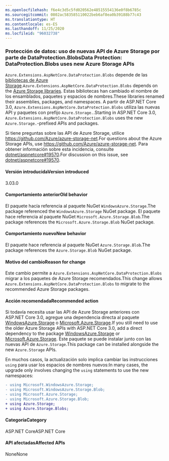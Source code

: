```yaml
---
ms.openlocfilehash: f6e4c3d5c5fd020562e48515554136e0f8b6785c
ms.sourcegitcommit: 0802ac583585110022beb6af8ea0b39188b77c43
ms.translationtype: HT
ms.contentlocale: es-ES
ms.lasthandoff: 11/25/2020
ms.locfileid: "96032738"
---
```

### <a name="data-protection-dataprotectionblobs-uses-new-azure-storage-apis"></a><span data-ttu-id="61b95-101">Protección de datos: uso de nuevas API de Azure Storage por parte de DataProtection.Blobs</span><span class="sxs-lookup"><span data-stu-id="61b95-101">Data Protection: DataProtection.Blobs uses new Azure Storage APIs</span></span>

<span data-ttu-id="61b95-102">`Azure.Extensions.AspNetCore.DataProtection.Blobs` depende de las [bibliotecas de Azure Storage](https://github.com/Azure/azure-storage-net).</span><span class="sxs-lookup"><span data-stu-id="61b95-102">`Azure.Extensions.AspNetCore.DataProtection.Blobs` depends on the [Azure Storage libraries](https://github.com/Azure/azure-storage-net).</span></span> <span data-ttu-id="61b95-103">Estas bibliotecas han cambiado el nombre de los ensamblados, paquetes y espacios de nombres.</span><span class="sxs-lookup"><span data-stu-id="61b95-103">These libraries renamed their assemblies, packages, and namespaces.</span></span> <span data-ttu-id="61b95-104">A partir de ASP.NET Core 3.0, `Azure.Extensions.AspNetCore.DataProtection.Blobs` utiliza las nuevas API y paquetes con prefijo `Azure.Storage.`.</span><span class="sxs-lookup"><span data-stu-id="61b95-104">Starting in ASP.NET Core 3.0, `Azure.Extensions.AspNetCore.DataProtection.Blobs` uses the new `Azure.Storage.`-prefixed APIs and packages.</span></span>

<span data-ttu-id="61b95-105">Si tiene preguntas sobre las API de Azure Storage, utilice <https://github.com/Azure/azure-storage-net>.</span><span class="sxs-lookup"><span data-stu-id="61b95-105">For questions about the Azure Storage APIs, use <https://github.com/Azure/azure-storage-net>.</span></span> <span data-ttu-id="61b95-106">Para obtener información sobre esta incidencia, consulte [dotnet/aspnetcore#19570](https://github.com/dotnet/aspnetcore/issues/19570).</span><span class="sxs-lookup"><span data-stu-id="61b95-106">For discussion on this issue, see [dotnet/aspnetcore#19570](https://github.com/dotnet/aspnetcore/issues/19570).</span></span>

#### <a name="version-introduced"></a><span data-ttu-id="61b95-107">Versión introducida</span><span class="sxs-lookup"><span data-stu-id="61b95-107">Version introduced</span></span>

<span data-ttu-id="61b95-108">3.0</span><span class="sxs-lookup"><span data-stu-id="61b95-108">3.0</span></span>

#### <a name="old-behavior"></a><span data-ttu-id="61b95-109">Comportamiento anterior</span><span class="sxs-lookup"><span data-stu-id="61b95-109">Old behavior</span></span>

<span data-ttu-id="61b95-110">El paquete hacía referencia al paquete NuGet `WindowsAzure.Storage`.</span><span class="sxs-lookup"><span data-stu-id="61b95-110">The package referenced the `WindowsAzure.Storage` NuGet package.</span></span>
<span data-ttu-id="61b95-111">El paquete hace referencia al paquete NuGet `Microsoft.Azure.Storage.Blob`.</span><span class="sxs-lookup"><span data-stu-id="61b95-111">The package references the `Microsoft.Azure.Storage.Blob` NuGet package.</span></span>

#### <a name="new-behavior"></a><span data-ttu-id="61b95-112">Comportamiento nuevo</span><span class="sxs-lookup"><span data-stu-id="61b95-112">New behavior</span></span>

<span data-ttu-id="61b95-113">El paquete hace referencia al paquete NuGet `Azure.Storage.Blob`.</span><span class="sxs-lookup"><span data-stu-id="61b95-113">The package references the `Azure.Storage.Blob` NuGet package.</span></span>

#### <a name="reason-for-change"></a><span data-ttu-id="61b95-114">Motivo del cambio</span><span class="sxs-lookup"><span data-stu-id="61b95-114">Reason for change</span></span>

<span data-ttu-id="61b95-115">Este cambio permite a `Azure.Extensions.AspNetCore.DataProtection.Blobs` migrar a los paquetes de Azure Storage recomendados.</span><span class="sxs-lookup"><span data-stu-id="61b95-115">This change allows `Azure.Extensions.AspNetCore.DataProtection.Blobs` to migrate to the recommended Azure Storage packages.</span></span>

#### <a name="recommended-action"></a><span data-ttu-id="61b95-116">Acción recomendada</span><span class="sxs-lookup"><span data-stu-id="61b95-116">Recommended action</span></span>

<span data-ttu-id="61b95-117">Si todavía necesita usar las API de Azure Storage anteriores con ASP.NET Core 3.0, agregue una dependencia directa al paquete [WindowsAzure.Storage](https://www.nuget.org/packages/WindowsAzure.Storage/) o [Microsoft.Azure.Storage](https://www.nuget.org/packages/Microsoft.Azure.Storage.Blob/).</span><span class="sxs-lookup"><span data-stu-id="61b95-117">If you still need to use the older Azure Storage APIs with ASP.NET Core 3.0, add a direct dependency to the package [WindowsAzure.Storage](https://www.nuget.org/packages/WindowsAzure.Storage/) or [Microsoft.Azure.Storage](https://www.nuget.org/packages/Microsoft.Azure.Storage.Blob/).</span></span> <span data-ttu-id="61b95-118">Este paquete se puede instalar junto con las nuevas API de `Azure.Storage`.</span><span class="sxs-lookup"><span data-stu-id="61b95-118">This package can be installed alongside the new `Azure.Storage` APIs.</span></span>

<span data-ttu-id="61b95-119">En muchos casos, la actualización solo implica cambiar las instrucciones `using` para usar los espacios de nombres nuevos:</span><span class="sxs-lookup"><span data-stu-id="61b95-119">In many cases, the upgrade only involves changing the `using` statements to use the new namespaces:</span></span>

```diff
- using Microsoft.WindowsAzure.Storage;
- using Microsoft.WindowsAzure.Storage.Blob;
- using Microsoft.Azure.Storage;
- using Microsoft.Azure.Storage.Blob;
+ using Azure.Storage;
+ using Azure.Storage.Blobs;
```

#### <a name="category"></a><span data-ttu-id="61b95-120">Categoría</span><span class="sxs-lookup"><span data-stu-id="61b95-120">Category</span></span>

<span data-ttu-id="61b95-121">ASP.NET Core</span><span class="sxs-lookup"><span data-stu-id="61b95-121">ASP.NET Core</span></span>

#### <a name="affected-apis"></a><span data-ttu-id="61b95-122">API afectadas</span><span class="sxs-lookup"><span data-stu-id="61b95-122">Affected APIs</span></span>

<span data-ttu-id="61b95-123">None</span><span class="sxs-lookup"><span data-stu-id="61b95-123">None</span></span>

<!-- 

#### Affected APIs

Not detectable via API analysis

-->
